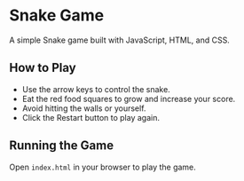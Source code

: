 # Snake Game

A simple Snake game built with JavaScript, HTML, and CSS.

## How to Play
- Use the arrow keys to control the snake.
- Eat the red food squares to grow and increase your score.
- Avoid hitting the walls or yourself.
- Click the Restart button to play again.

## Running the Game
Open `index.html` in your browser to play the game.
